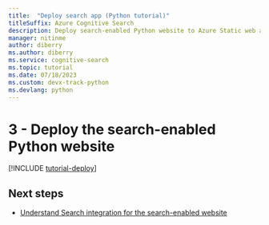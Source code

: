 ```yaml
---
title:  "Deploy search app (Python tutorial)"
titleSuffix: Azure Cognitive Search
description: Deploy search-enabled Python website to Azure Static web app.
manager: nitinme
author: diberry
ms.author: diberry
ms.service: cognitive-search
ms.topic: tutorial
ms.date: 07/18/2023
ms.custom: devx-track-python
ms.devlang: python
---
```


# 3 - Deploy the search-enabled Python website

[!INCLUDE [tutorial-deploy](includes/tutorial-add-search-website-create-app.md)]

## Next steps

* [Understand Search integration for the search-enabled website](tutorial-python-search-query-integration.md)
